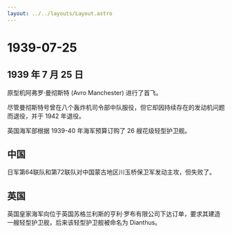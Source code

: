 ```yaml
---
layout: ../../layouts/Layout.astro
---
```


# 1939-07-25

## 1939 年 7 月 25 日

原型机阿弗罗·曼彻斯特 (Avro Manchester) 进行了首飞。

尽管曼彻斯特号曾在八个轰炸机司令部中队服役，但它却因持续存在的发动机问题而退役，并于
1942 年退役。

英国海军部根据 1939-40 年海军预算订购了 26 艘花级轻型护卫舰。

## 中国

日军第64联队和第72联队对中国蒙古地区川玉桥保卫军发动主攻，但失败了。

## 英国

英国皇家海军向位于英国苏格兰利斯的亨利·罗布有限公司下达订单，要求其建造一艘轻型护卫舰，后来该轻型护卫舰被命名为
Dianthus。